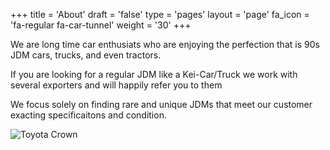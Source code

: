 +++
title = 'About'
draft = 'false'
type = 'pages'
layout = 'page'
fa_icon = 'fa-regular fa-car-tunnel'
weight = '30'
+++


We are long time car enthusiats who are enjoying the perfection that is 90s JDM cars, trucks, and even tractors.

If you are looking for a regular JDM like a Kei-Car/Truck we work with several exporters and will happily refer you to them

We focus solely on finding rare and unique JDMs that meet our customer exacting specificaitons and condition.

![Toyota Crown](/Toyota-Century.jpg)
